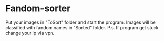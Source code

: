 # Fandom-sorter
Put your images in "ToSort" folder and start the program.
Images will be classified with fandom names in "Sorted" folder.
P.s. If program get stuck change your ip via vpn.
